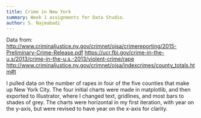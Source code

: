 ```yaml
---
title: Crime in New York
summary: Week 1 assignments for Data Studio.
author: S. Najmabadi
---
```


Data from:
http://www.criminaljustice.ny.gov/crimnet/ojsa/crimereporting/2015-Preliminary-Crime-Release.pdf
https://ucr.fbi.gov/crime-in-the-u.s/2013/crime-in-the-u.s.-2013/violent-crime/rape
http://www.criminaljustice.ny.gov/crimnet/ojsa/indexcrimes/county_totals.htm#t

I pulled data on the number of rapes in four of the five counties that make up New York City. The four initial charts were made in matplotlib, and then exported to Illustrator, where I changed text, gridlines, and most bars to shades of grey. The charts were horizontal in my first iteration, with year on the y-axis, but were revised to have year on the x-axis for clarity.
